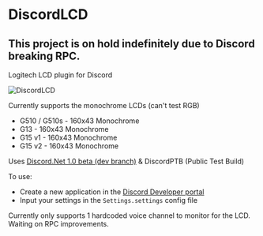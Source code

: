 # DiscordLCD
## This project is on hold indefinitely due to Discord breaking RPC.
Logitech LCD plugin for Discord


![DiscordLCD](https://cloud.githubusercontent.com/assets/941476/19740219/79c13fce-9b83-11e6-90c8-e3940bb48abc.png "DiscordLCD")

Currently supports the monochrome LCDs (can't test RGB)
- G510 / G510s - 160x43 Monochrome
- G13 - 160x43 Monochrome
- G15 v1 - 160x43 Monochrome
- G15 v2 - 160x43 Monochrome

Uses [Discord.Net 1.0 beta (dev branch)](https://github.com/RogueException/Discord.Net/tree/dev) & DiscordPTB (Public Test Build)

To use:
* Create a new application in the [Discord Developer portal](https://discordapp.com/developers/applications/me)
* Input your settings in the `Settings.settings` config file

Currently only supports 1 hardcoded voice channel to monitor for the LCD. Waiting on RPC improvements.
